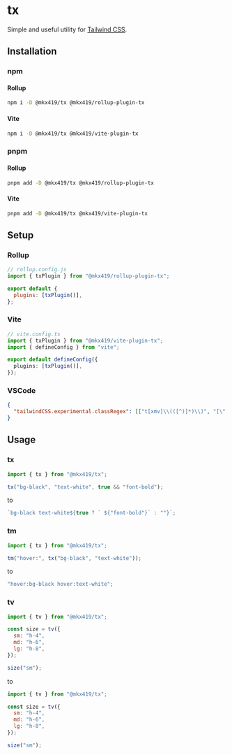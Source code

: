 # tx

Simple and useful utility for [Tailwind CSS](https://tailwindcss.com/).

## Installation

### npm

#### Rollup

```bash
npm i -D @mkx419/tx @mkx419/rollup-plugin-tx
```

#### Vite

```bash
npm i -D @mkx419/tx @mkx419/vite-plugin-tx
```

### pnpm

#### Rollup

```bash
pnpm add -D @mkx419/tx @mkx419/rollup-plugin-tx
```

#### Vite

```bash
pnpm add -D @mkx419/tx @mkx419/vite-plugin-tx
```

## Setup

### Rollup

```js
// rollup.config.js
import { txPlugin } from "@mkx419/rollup-plugin-tx";

export default {
  plugins: [txPlugin()],
};
```

### Vite

```ts
// vite.config.ts
import { txPlugin } from "@mkx419/vite-plugin-tx";
import { defineConfig } from "vite";

export default defineConfig({
  plugins: [txPlugin()],
});
```

### VSCode

```json
{
  "tailwindCSS.experimental.classRegex": [["t[xmv]\\(([^)]*)\\)", "[\"'`]([^\"'`]*)[\"'`]"]]
}
```

## Usage

### tx

```js
import { tx } from "@mkx419/tx";

tx("bg-black", "text-white", true && "font-bold");
```

to

```js
`bg-black text-white${true ? ` ${"font-bold"}` : ""}`;
```

### tm

```js
import { tx } from "@mkx419/tx";

tm("hover:", tx("bg-black", "text-white"));
```

to

```js
"hover:bg-black hover:text-white";
```

### tv

```js
import { tv } from "@mkx419/tx";

const size = tv({
  sm: "h-4",
  md: "h-6",
  lg: "h-8",
});

size("sm");
```

to

```js
import { tv } from "@mkx419/tx";

const size = tv({
  sm: "h-4",
  md: "h-6",
  lg: "h-8",
});

size("sm");
```
